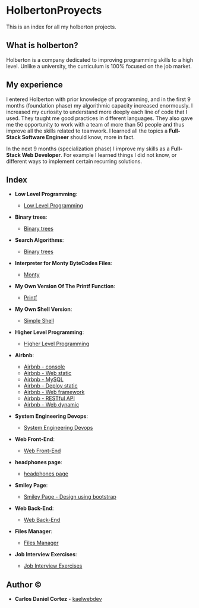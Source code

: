 # HolbertonProyects
This is an index for all my holberton projects.

## What is holberton?

Holberton is a company dedicated to improving programming skills to a high level. Unlike a university, the curriculum is 100% focused on the job market.

## My experience
I entered Holberton with prior knowledge of programming, and in the first 9 months (foundation phase) my algorithmic capacity increased enormously. I increased my curiosity to understand more deeply each line of code that I used. They taught me good practices in different languages. They also gave me the opportunity to work with a team of more than 50 people and thus improve all the skills related to teamwork. I learned all the topics a **Full-Stack Software Engineer** should know, more in fact.

In the next 9 months (specialization phase) I improve my skills as a **Full-Stack Web Developer**. For example I learned things I did not know, or different ways to implement certain recurring solutions.

## Index

* **Low Level Programming**:
  * [Low Level Programming](https://github.com/kaelwebdev/holbertonschool-low_level_programming)
  
* **Binary trees**:
  * [Binary trees](https://github.com/kaelwebdev/binary_trees)
  
* **Search Algorithms**:
  * [Binary trees](https://github.com/kaelwebdev/binary_trees)
  
* **Interpreter for Monty ByteCodes Files**:
  * [Monty](https://github.com/kaelwebdev/monty)
  
* **My Own Version Of The Printf Function**:
  * [Printf](https://github.com/kaelwebdev/printf)
  
* **My Own Shell Version**:
  * [Simple Shell](https://github.com/felipesv/simple_shell)
  
* **Higher Level Programming**:
  * [Higher Level Programming](https://github.com/kaelwebdev/holbertonschool-higher_level_programming)
  
* **Airbnb**: 
  * [Airbnb - console](https://github.com/kaelwebdev/AirBnB_clone)
  * [Airbnb - Web static](https://github.com/kaelwebdev/AirBnB_clone_v2/tree/master/web_static)
  * [Airbnb - MySQL](https://github.com/kaelwebdev/AirBnB_clone_v2)
  * [Airbnb - Deploy static](https://github.com/kaelwebdev/AirBnB_clone_v2)
  * [Airbnb - Web framework](https://github.com/kaelwebdev/AirBnB_clone_v2/tree/master/web_flask)
  * [Airbnb - RESTful API](https://github.com/kaelwebdev/AirBnB_clone_v3)
  * [Airbnb - Web dynamic](https://github.com/kaelwebdev/https://github.com/kaelwebdev/AirBnB_clone_v4)
  
* **System Engineering Devops**:
  * [System Engineering Devops](https://github.com/kaelwebdev/holberton-system_engineering-devops)
  
* **Web Front-End**:
  * [Web Front-End](https://github.com/kaelwebdev/holbertonschool-web_front_end)
  
* **headphones page**:
  * [headphones page](https://github.com/kaelwebdev/holberton-headphones)
  
* **Smiley Page**:
  * [Smiley Page - Design using bootstrap](https://github.com/kaelwebdev/holberton-smiling-school)
  
* **Web Back-End**:
  * [Web Back-End](https://github.com/kaelwebdev/holbertonschool-web_back_end)
  
* **Files Manager**:
  * [Files Manager](https://github.com/kaelwebdev/holbertonschool-files_manager)
  
* **Job Interview Exercises**:
  * [Job Interview Exercises](https://github.com/kaelwebdev/holbertonschool-interview)


## Author :copyright:
* **Carlos Daniel Cortez** - [kaelwebdev](https://github.com/kaelwebdev)
